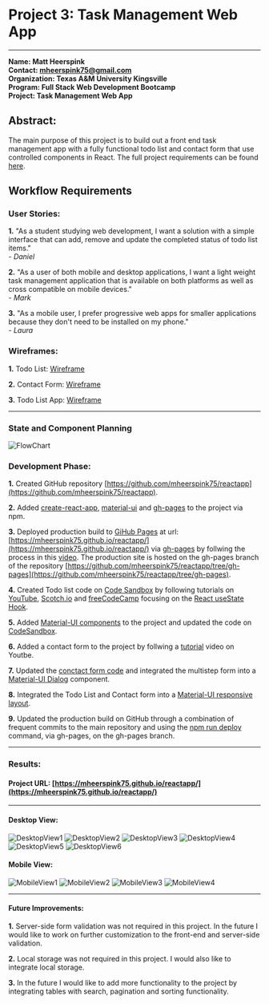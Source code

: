 # Project 3: Task Management Web App


---

**Name:  Matt Heerspink**  
**Contact: mheerspink75@gmail.com**  
**Organization: Texas A&M University Kingsville**  
**Program:  Full Stack Web Development Bootcamp**  
**Project:  Task Management Web App**

## Abstract:  
The main purpose of this project is to build out a front end task management app with a fully functional todo list and contact form that use controlled components in React. The full project requirements can be found  [here](https://sites.google.com/view/reference-page/procject-3). 

## Workflow Requirements

### User Stories:

**1.** "As a student studying web development, I want a solution with a simple interface that can add, remove and update the completed status of todo list items."  
*- Daniel*

**2.** "As a user of both mobile and desktop applications, I want a light weight task management application that is available on both platforms as well as cross compatible on mobile devices."  
*- Mark*

**3.** "As a mobile user, I prefer progressive web apps for smaller applications because they don't need to be installed on my phone."  
*- Laura*


### Wireframes:

**1.** Todo List: [Wireframe](https://codesandbox.io/s/react-todo-list-use-state-bewkb)

**2.** Contact Form: [Wireframe](https://codesandbox.io/s/multi-step-contact-form-0n53k)

**3.** Todo List App: [Wireframe](https://codesandbox.io/s/todoapp1-edit-59g2z)

---
### State and Component Planning

![FlowChart](./src/images/flowchart/TodoAppFlowChart.jpg)

### Development Phase:

**1.** Created GitHub repository [https://github.com/mheerspink75/reactapp](https://github.com/mheerspink75/reactapp).

**2.** Added [create-react-app](https://github.com/facebook/create-react-app), [material-ui](https://material-ui.com/) and [gh-pages](https://www.npmjs.com/package/gh-pages) to the project via npm.

**3.** Deployed production build to [GiHub Pages](https://pages.github.com/) at url: [https://mheerspink75.github.io/reactapp/](https://mheerspink75.github.io/reactapp/) via [gh-pages](https://www.npmjs.com/package/gh-pages) by follwing the process in this [video](https://youtu.be/517npPWIb8Q). The production site is hosted on the gh-pages branch of the repository [https://github.com/mheerspink75/reactapp/tree/gh-pages](https://github.com/mheerspink75/reactapp/tree/gh-pages).

**4.** Created Todo list code on [Code Sandbox](https://codesandbox.io/s/todolistapp-29m9s) by following tutorials on [YouTube](https://youtu.be/mxK8b99iJTg), [Scotch.io](https://scotch.io/tutorials/build-a-react-to-do-app-with-react-hooks-no-class-components) and [freeCodeCamp](https://www.freecodecamp.org/news/how-to-build-a-todo-list-with-react-hooks-ebaa4e3db3b/) focusing on the [React useState Hook](https://reactjs.org/docs/hooks-state.html). 

**5.** Added [Material-UI components](https://material-ui.com/getting-started/supported-components/) to the project and updated the code on [CodeSandbox](https://codesandbox.io/s/react-todo-list-use-state-bewkb).

**6.** Added a contact form to the project by follwing a [tutorial](https://youtu.be/zT62eVxShsY) video on Youtbe.

**7.** Updated the [conctact form code](https://codesandbox.io/s/multi-step-contact-form-0n53k) and integrated the multistep form into a [Material-UI Dialog](https://material-ui.com/components/dialogs/) component.

**8.** Integrated the Todo List and Contact form into a [Material-UI responsive layout](https://codesandbox.io/s/7xdjq).

**9.** Updated the production build on GitHub through a combination of frequent commits to the main repository and using the [npm run deploy](https://create-react-app.dev/docs/deployment) command, via gh-pages, on the gh-pages branch.

---
### Results:

#### Project URL: [https://mheerspink75.github.io/reactapp/](https://mheerspink75.github.io/reactapp/)

---

#### Desktop View:

![DesktopView1](./src/images/screenshots/desktop&#32;view/TodoListAppDesktopView1.jpg) ![DesktopView2](./src/images/screenshots/desktop&#32;view/TodoListAppDesktopView2.jpg) ![DesktopView3](./src/images/screenshots/desktop&#32;view/TodoListAppDesktopView3.jpg) ![DesktopView4](./src/images/screenshots/desktop&#32;view/TodoListAppDesktopView4.jpg) ![DesktopView5](./src/images/screenshots/desktop&#32;view/TodoListAppDesktopView5.jpg) ![DesktopView6](./src/images/screenshots/desktop&#32;view/TodoListAppDesktopView6.jpg)

#### Mobile View:
![MobileView1](./src/images/screenshots/mobile&#32;view/TodoListAppMobileView1.jpg) ![MobileView2](./src/images/screenshots/mobile&#32;view/TodoListAppMobileView2.jpg) ![MobileView3](./src/images/screenshots/mobile&#32;view/TodoListAppMobileView3.jpg) ![MobileView4](./src/images/screenshots/mobile&#32;view/TodoListAppMobileView4.jpg)

---

#### Future Improvements:

**1.** Server-side form validation was not required in this project. In the future I would like to work on further customization to the front-end and server-side validation.

**2.** Local storage was not required in this project. I would also like to integrate local storage.

**3.** In the future I would like to add more functionality to the project by integrating tables with search, pagination and sorting functionality.

